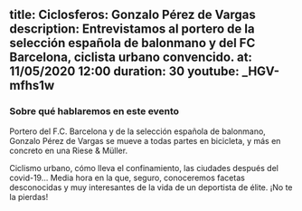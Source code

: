 title: Ciclosferos: Gonzalo Pérez de Vargas
description: Entrevistamos al portero de la selección española de balonmano y del FC Barcelona, ciclista urbano convencido. 
at: 11/05/2020 12:00
duration: 30
youtube: _HGV-mfhs1w
----
### Sobre qué hablaremos en este evento

Portero del F.C. Barcelona y de la selección española de balonmano, Gonzalo Pérez de Vargas se mueve a todas partes en bicicleta, y más en concreto en una Riese & Müller. 

Ciclismo urbano, cómo lleva el confinamiento, las ciudades después del covid-19... Media hora en la que, seguro, conoceremos facetas desconocidas y muy interesantes de la vida de un deportista de élite. ¡No te la pierdas!
